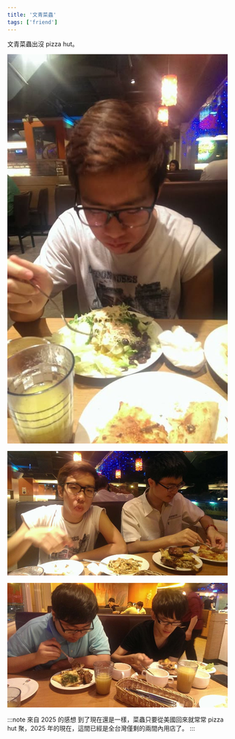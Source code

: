 ```yaml
---
title: '文青菜蟲'
tags: ['friend']
---
```


文青菜蟲出沒 pizza hut。

![img](./img_ig/201407/001.jpg)

![img](./img_ig/201407/002.jpg)

![img](./img_ig/201407/003.jpg)

:::note 來自 2025 的感想
到了現在還是一樣，菜蟲只要從美國回來就常常 pizza hut 聚，2025 年的現在，這間已經是全台灣僅剩的兩間內用店了。
:::